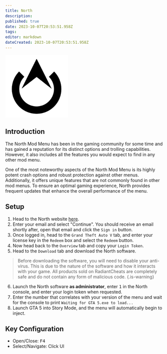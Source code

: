 ```yaml
---
title: North
description: 
published: true
date: 2023-10-07T20:53:51.958Z
tags: 
editor: markdown
dateCreated: 2023-10-07T20:53:51.958Z
---
```


<img src="north.png" alt="north-logo" width="200"/>

## Introduction
The North Mod Menu has been in the gaming community for some time and has gained a reputation for its distinct options and trolling capabilities. However, it also includes all the features you would expect to find in any other mod menu.

One of the most noteworthy aspects of the North Mod Menu is its highly potent crash options and robust protection against other menus. Additionally, it offers unique features that are not commonly found in other mod menus. To ensure an optimal gaming experience, North provides frequent updates that enhance the overall performance of the menu.

## Setup
1. Head to the North website [here](https://north.lol/auth/login).
2. Enter your email and select \"Continue\". You should receive an email shortly after, open that email and click the `Sign in` button.
3. Once logged in, head to the `Grand Theft Auto V` tab, and enter your license key in the `Redeem` box and select the `Redeem` button.
4. Now head back to the `Overview` tab and copy your `Login Token`.
5. Head to the `Download` tab and download the North software.
> Before downloading the software, you will need to disable your anti-virus. This is due to the nature of the software and how it interacts with your game. All products sold on RadiantCheats are completely safe and do not contain any form of malicious code.
{.is-warning}
6. Launch the North software **as administrator**, enter <kbd>1</kbd> in the North console, and enter your login token when requested.
7. Enter the number that correlates with your version of the menu and wait for the console to print `Waiting for GTA 5.exe to load...`
8. Launch GTA 5 into Story Mode, and the menu will automatically begin to inject.

## Key Configuration
- Open/Close: <kbd>F4</kbd>
- Select/Navigate: Click UI